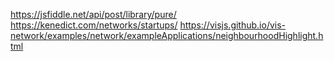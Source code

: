 
https://jsfiddle.net/api/post/library/pure/
https://kenedict.com/networks/startups/ 
https://visjs.github.io/vis-network/examples/network/exampleApplications/neighbourhoodHighlight.html